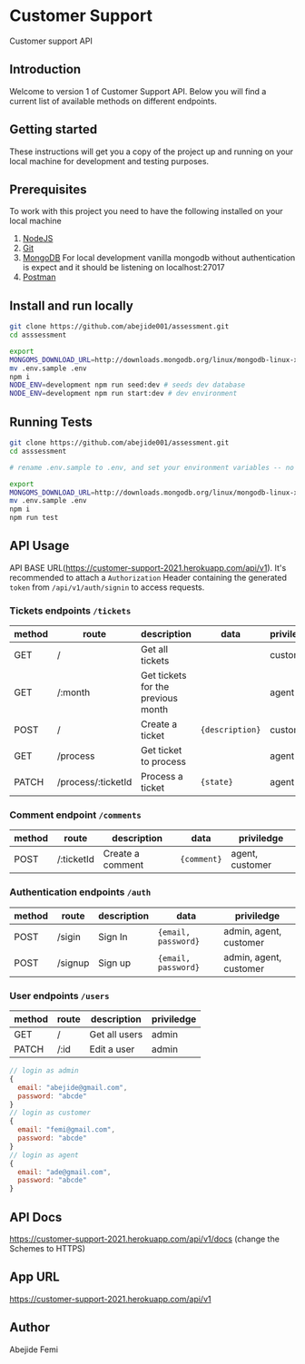 # Customer Support

Customer support API

## Introduction

Welcome to version 1 of Customer Support API. Below you will find a current list of available methods on different endpoints.

## Getting started

These instructions will get you a copy of the project up and running on your local machine for development and testing purposes.

## Prerequisites

To work with this project you need to have the following installed on your local machine

1. [NodeJS](https://nodejs.org)
2. [Git](https://git-scm.com/downloads)
3. [MongoDB](https://docs.mongodb.com/manual/installation/) For local development vanilla mongodb without authentication is expect and it should be listening on localhost:27017
4. [Postman](https://www.postman.com/downloads/)

## Install and run locally

```bash
git clone https://github.com/abejide001/assessment.git
cd asssessment

export
MONGOMS_DOWNLOAD_URL=http://downloads.mongodb.org/linux/mongodb-linux-x86_64-debian10-latest.tgz
mv .env.sample .env
npm i
NODE_ENV=development npm run seed:dev # seeds dev database
NODE_ENV=development npm run start:dev # dev environment
```

## Running Tests

```bash
git clone https://github.com/abejide001/assessment.git
cd asssessment

# rename .env.sample to .env, and set your environment variables -- no username&password for local database

export
MONGOMS_DOWNLOAD_URL=http://downloads.mongodb.org/linux/mongodb-linux-x86_64-debian10-latest.tgz
mv .env.sample .env
npm i
npm run test
```

## API Usage

API BASE URL(<https://customer-support-2021.herokuapp.com/api/v1>). It's recommended to attach a `Authorization` Header containing the generated `token` from `/api/v1/auth/signin` to access requests.

### Tickets endpoints `/tickets`

| method | route              | description                         | data                                 |priviledge
| ------ | --------------     | ------------------------------------| -------------------------------------|------------
| GET    | /                  | Get all tickets                     |                                      |customer
| GET    | /:month            | Get tickets for the previous month  |                                      |agent
| POST   | /                  | Create a ticket                     |   `{description}`                    |customer
| GET    | /process           | Get ticket to process               |                                      |agent
| PATCH | /process/:ticketId  | Process a ticket                    |    `{state}`                         |agent

### Comment endpoint `/comments`

| method | route            | description          | data                            |priviledge
| ------ | ---------------- | -------------------- | ------------------------------- |-------------
| POST   | /:ticketId       | Create a comment     | `{comment}`                     |agent, customer

### Authentication endpoints `/auth`

| method | route        | description               | data                                          |priviledge
| ------ | ------------ | ------------------------- | ----------------------------------------------|----------
| POST   | /sigin       | Sign In                   | `{email, password}`                           |admin, agent, customer
| POST   | /signup      | Sign up                   | `{email, password}`                           |admin, agent, customer

### User endpoints `/users`

| method | route            | description               |priviledge
| ------ | -----------------| ------------------------- |-----------
| GET    | /                | Get all users             |admin
| PATCH  | /:id             | Edit a user               |admin

```javascript
// login as admin
{
  email: "abejide@gmail.com",
  password: "abcde"
}
// login as customer
{
  email: "femi@gmail.com",
  password: "abcde"
}
// login as agent
{
  email: "ade@gmail.com",
  password: "abcde"
}
```

## API Docs

<https://customer-support-2021.herokuapp.com/api/v1/docs> (change the Schemes to HTTPS)

## App URL

<https://customer-support-2021.herokuapp.com/api/v1>

## Author

Abejide Femi
